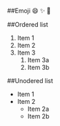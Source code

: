 ##Emoji
:smile:
:sparkles:
:tada:

##Ordered list
1. Item 1
2. Item 2
3. Item 3
   1. Item 3a
   2. Item 3b

##Unodered list
* Item 1
* Item 2
  * Item 2a
  * Item 2b
